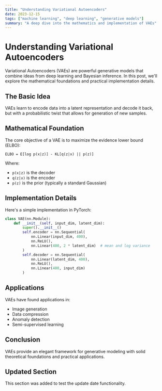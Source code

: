 ```yaml
---
title: "Understanding Variational Autoencoders"
date: 2023-12-15
tags: ["machine learning", "deep learning", "generative models"]
summary: "A deep dive into the mathematics and implementation of VAEs"
---
```


# Understanding Variational Autoencoders

Variational Autoencoders (VAEs) are powerful generative models that combine ideas from deep learning and Bayesian inference. In this post, we'll explore the mathematical foundations and practical implementation details.

## The Basic Idea

VAEs learn to encode data into a latent representation and decode it back, but with a probabilistic twist that allows for generation of new samples.

## Mathematical Foundation

The core objective of a VAE is to maximize the evidence lower bound (ELBO):

```
ELBO = E[log p(x|z)] - KL[q(z|x) || p(z)]
```

Where:
- `p(x|z)` is the decoder
- `q(z|x)` is the encoder
- `p(z)` is the prior (typically a standard Gaussian)

## Implementation Details

Here's a simple implementation in PyTorch:

```python
class VAE(nn.Module):
    def __init__(self, input_dim, latent_dim):
        super().__init__()
        self.encoder = nn.Sequential(
            nn.Linear(input_dim, 400),
            nn.ReLU(),
            nn.Linear(400, 2 * latent_dim)  # mean and log variance
        )
        self.decoder = nn.Sequential(
            nn.Linear(latent_dim, 400),
            nn.ReLU(),
            nn.Linear(400, input_dim)
        )
```

## Applications

VAEs have found applications in:
- Image generation
- Data compression
- Anomaly detection
- Semi-supervised learning

## Conclusion

VAEs provide an elegant framework for generative modeling with solid theoretical foundations and practical applications.

## Updated Section

This section was added to test the update date functionality.

